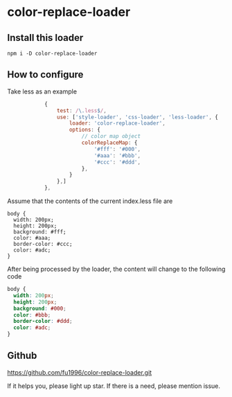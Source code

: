 # color-replace-loader

## Install this loader

```shell
npm i -D color-replace-loader
```

## How to configure

Take less as an example

```javascript
            {
                test: /\.less$/,
                use: ['style-loader', 'css-loader', 'less-loader', {
                    loader: 'color-replace-loader',
                    options: {
                        // color map object
                        colorReplaceMap: {
                            '#fff': '#000',
                            '#aaa': '#bbb',
                            '#ccc': '#ddd',
                        },
                    }
                },]
            },
```

Assume that the contents of the current index.less file are

```less
body {
  width: 200px;
  height: 200px;
  background: #fff;
  color: #aaa;
  border-color: #ccc;
  color: #adc;
}
```

After being processed by the loader, the content will change to the following code

```css
body {
  width: 200px;
  height: 200px;
  background: #000;
  color: #bbb;
  border-color: #ddd;
  color: #adc;
}
```

## Github

https://github.com/fu1996/color-replace-loader.git

If it helps you, please light up star. If there is a need, please mention issue.
